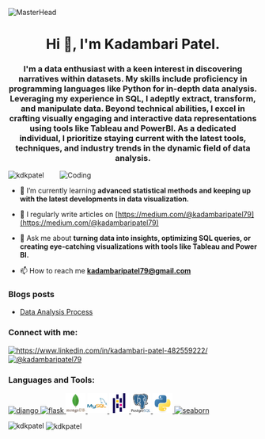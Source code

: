 ![MasterHead](https://media.licdn.com/dms/image/D5616AQF0JyWGAaY0SA/profile-displaybackgroundimage-shrink_200_800/0/1684579848923?e=2147483647&v=beta&t=GUQFJrBsUYq3X1QOr7ZRpNJlFQFsLYt6XCZzS_iPH-s)
<h1 align="center">Hi 👋, I'm Kadambari Patel.</h1>
<h3 align="center">I'm a data enthusiast with a keen interest in discovering narratives within datasets. My skills include proficiency in programming languages like Python for in-depth data analysis. Leveraging my experience in SQL, I adeptly extract, transform, and manipulate data. Beyond technical abilities, I excel in crafting visually engaging and interactive data representations using tools like Tableau and PowerBI. As a dedicated individual, I prioritize staying current with the latest tools, techniques, and industry trends in the dynamic field of data analysis.</h3>
<img align="right" alt="Coding" width="400" src="https://miro.medium.com/v2/resize:fit:679/1*DsIpnvUFCtKFEXCWLx3g5Q.gif">
<p align="left"> <img src="https://komarev.com/ghpvc/?username=kdkpatel&label=Profile%20views&color=0e75b6&style=flat" alt="kdkpatel" /> </p>

- 🌱 I’m currently learning **advanced statistical methods and keeping up with the latest developments in data visualization.**

- 📝 I regularly write articles on [https://medium.com/@kadambaripatel79](https://medium.com/@kadambaripatel79)

- 💬 Ask me about **turning data into insights, optimizing SQL queries, or creating eye-catching visualizations with tools like Tableau and Power BI.**

- 📫 How to reach me **kadambaripatel79@gmail.com**

### Blogs posts
<!-- BLOG-POST-LIST:START -->
- [Data Analysis Process](https://medium.com/@kadambaripatel79/data-analysis-process-8eecb2bc696d?source=rss-71f27bd90b69------2)
<!-- BLOG-POST-LIST:END -->

<h3 align="left">Connect with me:</h3>
<p align="left">
<a href="https://www.linkedin.com/in/kadambari-patel-482559222/" target="blank"><img align="center" src="https://raw.githubusercontent.com/rahuldkjain/github-profile-readme-generator/master/src/images/icons/Social/linked-in-alt.svg" alt="https://www.linkedin.com/in/kadambari-patel-482559222/" height="30" width="40" /></a>
<a href="https://medium.com/@kadambaripatel79" target="blank"><img align="center" src="https://raw.githubusercontent.com/rahuldkjain/github-profile-readme-generator/master/src/images/icons/Social/medium.svg" alt="@kadambaripatel79" height="30" width="40" /></a>
</p>

<h3 align="left">Languages and Tools:</h3>
<p align="left"> <a href="https://www.djangoproject.com/" target="_blank" rel="noreferrer"> <img src="https://cdn.worldvectorlogo.com/logos/django.svg" alt="django" width="40" height="40"/> </a> <a href="https://flask.palletsprojects.com/" target="_blank" rel="noreferrer"> <img src="https://www.vectorlogo.zone/logos/pocoo_flask/pocoo_flask-icon.svg" alt="flask" width="40" height="40"/> </a> <a href="https://www.mongodb.com/" target="_blank" rel="noreferrer"> <img src="https://raw.githubusercontent.com/devicons/devicon/master/icons/mongodb/mongodb-original-wordmark.svg" alt="mongodb" width="40" height="40"/> </a> <a href="https://www.mysql.com/" target="_blank" rel="noreferrer"> <img src="https://raw.githubusercontent.com/devicons/devicon/master/icons/mysql/mysql-original-wordmark.svg" alt="mysql" width="40" height="40"/> </a> <a href="https://pandas.pydata.org/" target="_blank" rel="noreferrer"> <img src="https://raw.githubusercontent.com/devicons/devicon/2ae2a900d2f041da66e950e4d48052658d850630/icons/pandas/pandas-original.svg" alt="pandas" width="40" height="40"/> </a> <a href="https://www.postgresql.org" target="_blank" rel="noreferrer"> <img src="https://raw.githubusercontent.com/devicons/devicon/master/icons/postgresql/postgresql-original-wordmark.svg" alt="postgresql" width="40" height="40"/> </a> <a href="https://www.python.org" target="_blank" rel="noreferrer"> <img src="https://raw.githubusercontent.com/devicons/devicon/master/icons/python/python-original.svg" alt="python" width="40" height="40"/> </a> <a href="https://seaborn.pydata.org/" target="_blank" rel="noreferrer"> <img src="https://seaborn.pydata.org/_images/logo-mark-lightbg.svg" alt="seaborn" width="40" height="40"/> </a> </p>

<p><img align="left" src="https://github-readme-stats.vercel.app/api/top-langs?username=kdkpatel&show_icons=true&locale=en&layout=compact" alt="kdkpatel" /></p>

<p>&nbsp;<img align="center" src="https://github-readme-stats.vercel.app/api?username=kdkpatel&show_icons=true&locale=en" alt="kdkpatel" /></p>
